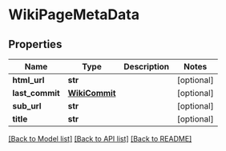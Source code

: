 # WikiPageMetaData

## Properties
Name | Type | Description | Notes
------------ | ------------- | ------------- | -------------
**html_url** | **str** |  | [optional] 
**last_commit** | [**WikiCommit**](WikiCommit.md) |  | [optional] 
**sub_url** | **str** |  | [optional] 
**title** | **str** |  | [optional] 

[[Back to Model list]](../README.md#documentation-for-models) [[Back to API list]](../README.md#documentation-for-api-endpoints) [[Back to README]](../README.md)


